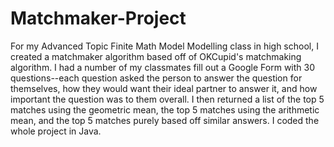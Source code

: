# Matchmaker-Project

For my Advanced Topic Finite Math Model Modelling class in high school, I created a matchmaker algorithm based off of OKCupid's matchmaking algorithm. I had a number of my classmates fill out a Google Form with 30 questions--each question asked the person to answer the question for themselves, how they would want their ideal partner to answer it, and how important the question was to them overall. I then returned a list of the top 5 matches using the geometric mean, the top 5 matches using the arithmetic mean, and the top 5 matches purely based off similar answers. I coded the whole project in Java.
